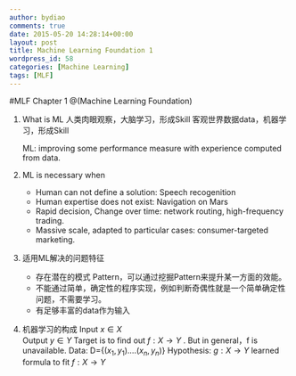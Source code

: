 ```yaml
---
author: bydiao
comments: true
date: 2015-05-20 14:28:14+00:00
layout: post
title: Machine Learning Foundation 1
wordpress_id: 58
categories: [Machine Learning]
tags: [MLF]
---
```


#MLF Chapter 1
@(Machine Learning Foundation)
1.  What is ML
	人类肉眼观察，大脑学习，形成Skill
	客观世界数据data，机器学习，形成Skill

	ML: improving some performance measure with experience computed from data.
2.  ML is necessary when 
	* Human can not define a solution: Speech recogenition
	* Human expertise does not exist: Navigation on Mars
	* Rapid decision, Change over time: network routing, high-frequency trading.
	* Massive scale, adapted to particular cases: consumer-targeted marketing.
3.  适用ML解决的问题特征
	* 存在潜在的模式 Pattern，可以通过挖掘Pattern来提升某一方面的效能。
	* 不能通过简单，确定性的程序实现，例如判断奇偶性就是一个简单确定性问题，不需要学习。
	* 有足够丰富的data作为输入
4.  机器学习的构成
Input   $x \in X$                         
Output $y \in Y$
Target  is to find out $f: X \rightarrow Y$ .  But in general，f is unavailable. 
Data: D={($x_1,y_1$)....($x_n,y_n$)}
Hypothesis:  $g: X \rightarrow Y$ learned formula to fit $f:X\rightarrow Y$
 
















